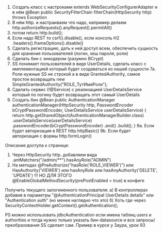 1. Создать класс с настроками extends WebSecurityConfigurerAdapter и в нём @Bean public SecurityFilterChain filterChain(HttpSecurity http) throws Exception
2. В нём http. и настраиваем что надо, например делаем http.authorizeRequests().anyRequest().permitAll() 
3. потом return http.build();
4. Если надо REST то csrf().disable(), если консоль H2 .headers().frameOptions().disable()  
5. Сделать регистрацию, дать к ней доступ всем, обеспечить сущность для хранения пользователей (логин, хеш пароля, роли)
6. Сделать бин с энкодером (разумно BCrypt)
7. SS понимает пользователей в виде UserDetails, сделать класс с имплементацией который будет создаваться из нашей сущности
7а. Роли нужные SS не строкой а в виде GrantedAuthority, самое простое возвращать new SimpleGrantedAuthority("ROLE_ТутИмяРоли");
8. Сделать сервис (!@Service) с реализацией UserDetailsService который по логину будет возвращать этот самый UserDetails
9. Создать бин @Bean public AuthenticationManager authenticationManager(HttpSecurity http, PasswordEncoder bCryptPasswordEncoder, UserDetailsService userDetailsService) {
   return http.getSharedObject(AuthenticationManagerBuilder.class)
   .userDetailsService(userDetailsService)
   .passwordEncoder(bCryptPasswordEncoder)
   .and()
   .build();
   }
9a. Если будет авторизация в REST http.httpBasic()
9b. Если будет авторизация с формы http.formLogin()

Описание доступа к странице:
1) Через HttpSecurity http. добавляем вида .antMatchers("/admin/**").hasAnyRole("ADMIN")
2) На методах @PreAuthorize("hasRole('ROLE_VIEWER')") или HasAuthority('VIEWER') или hasAnyRole или hasAnyAuthority('DELETE', 'UPDATE') !!! НО ДЛЯ ЭТОГО @EnableGlobalMethodSecurity(prePostEnabled = true) в конфиге

Получить текущего залогиненного пользователя:
а) В контроллерах добавив в параметры "@AuthenticationPrincipal UserDetails details" или "Authentication auth" (но менее наглядно что это)
б) Хоть где через SecurityContextHolder.getContext().getAuthentication();

PS можно использовать jdbcAuthentication если имена таблиц users и authorities и тогда нужно только указать бин-datasource и все запросы/преобразования SS сделает сам. Пример в курсе у Заура, урок 93
